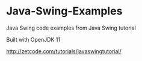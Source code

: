 # Java-Swing-Examples
Java Swing code examples from Java Swing tutorial

Built with OpenJDK 11

http://zetcode.com/tutorials/javaswingtutorial/

